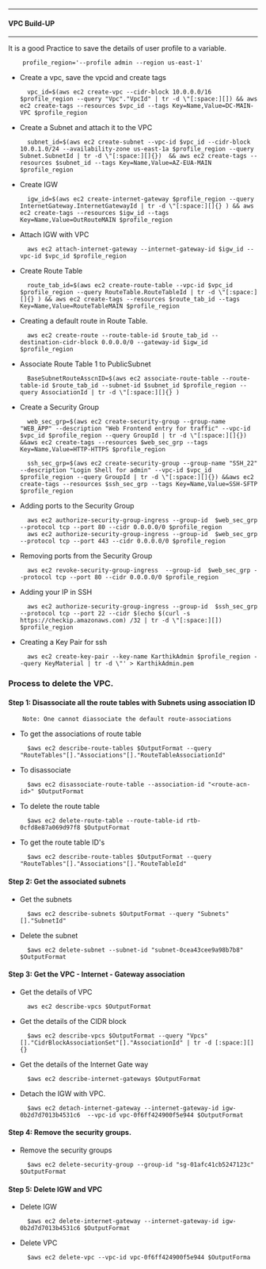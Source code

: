 -----------------
#### VPC Build-UP
-----------------

It is a good Practice to save the details of user profile to a variable.

		profile_region='--profile admin --region us-east-1'

- Create a vpc, save the vpcid and create tags

		vpc_id=$(aws ec2 create-vpc --cidr-block 10.0.0.0/16 $profile_region --query "Vpc"."VpcId" | tr -d \"[:space:][]) && aws ec2 create-tags --resources $vpc_id --tags Key=Name,Value=DC-MAIN-VPC $profile_region

- Create a Subnet and attach it to the VPC

		subnet_id=$(aws ec2 create-subnet --vpc-id $vpc_id --cidr-block 10.0.1.0/24 --availability-zone us-east-1a $profile_region --query Subnet.SubnetId | tr -d \"[:space:][]{})  && aws ec2 create-tags --resources $subnet_id --tags Key=Name,Value=AZ-EUA-MAIN $profile_region

- Create IGW

		igw_id=$(aws ec2 create-internet-gateway $profile_region --query InternetGateway.InternetGatewayId | tr -d \"[:space:][]{} ) && aws ec2 create-tags --resources $igw_id --tags Key=Name,Value=OutRouteMAIN $profile_region

- Attach IGW with VPC

		aws ec2 attach-internet-gateway --internet-gateway-id $igw_id --vpc-id $vpc_id $profile_region

- Create Route Table

		route_tab_id=$(aws ec2 create-route-table --vpc-id $vpc_id $profile_region --query RouteTable.RouteTableId | tr -d \"[:space:][]{} ) && aws ec2 create-tags --resources $route_tab_id --tags Key=Name,Value=RouteTableMAIN $profile_region

- Creating a default route in Route Table.

		aws ec2 create-route --route-table-id $route_tab_id --destination-cidr-block 0.0.0.0/0 --gateway-id $igw_id $profile_region

- Associate Route Table 1 to PublicSubnet 
		
		BaseSubnetRouteAsscnID=$(aws ec2 associate-route-table --route-table-id $route_tab_id --subnet-id $subnet_id $profile_region --query AssociationId | tr -d \"[:space:][]{} )

- Create a Security Group
		
		web_sec_grp=$(aws ec2 create-security-group --group-name "WEB_APP" --description "Web Frontend entry for traffic" --vpc-id $vpc_id $profile_region --query GroupId | tr -d \"[:space:][]{}) &&aws ec2 create-tags --resources $web_sec_grp --tags Key=Name,Value=HTTP-HTTPS $profile_region

		ssh_sec_grp=$(aws ec2 create-security-group --group-name "SSH_22" --description "Login Shell for admin" --vpc-id $vpc_id $profile_region --query GroupId | tr -d \"[:space:][]{}) &&aws ec2 create-tags --resources $ssh_sec_grp --tags Key=Name,Value=SSH-SFTP $profile_region

- Adding ports to the Security Group

		aws ec2 authorize-security-group-ingress --group-id  $web_sec_grp --protocol tcp --port 80 --cidr 0.0.0.0/0 $profile_region
		aws ec2 authorize-security-group-ingress --group-id  $web_sec_grp --protocol tcp --port 443 --cidr 0.0.0.0/0 $profile_region

- Removing ports from the Security Group
		
		aws ec2 revoke-security-group-ingress  --group-id  $web_sec_grp --protocol tcp --port 80 --cidr 0.0.0.0/0 $profile_region

- Adding your IP in SSH
		
		aws ec2 authorize-security-group-ingress --group-id  $ssh_sec_grp --protocol tcp --port 22 --cidr $(echo $(curl -s https://checkip.amazonaws.com) /32 | tr -d \"[:space:][]) $profile_region

- Creating a Key Pair for ssh

		aws ec2 create-key-pair --key-name KarthikAdmin $profile_region --query KeyMaterial | tr -d \"' > KarthikAdmin.pem


### Process to delete the VPC.

#### Step 1: Disassociate all the route tables with Subnets using association ID

		Note: One cannot diassociate the default route-associations

- To get the associations of route table

		$aws ec2 describe-route-tables $OutputFormat --query "RouteTables"[]."Associations"[]."RouteTableAssociationId"

- To disassociate

		$aws ec2 disassociate-route-table --association-id "<route-acn-id>" $OutputFormat

- To delete the route table

		$aws ec2 delete-route-table --route-table-id rtb-0cfd8e87a069d97f8 $OutputFormat

- To get the route table ID's

		$aws ec2 describe-route-tables $OutputFormat --query "RouteTables"[]."Associations"[]."RouteTableId"


#### Step 2: Get the associated subnets

- Get the subnets

		$aws ec2 describe-subnets $OutputFormat --query "Subnets"[]."SubnetId"

- Delete the subnet

		$aws ec2 delete-subnet --subnet-id "subnet-0cea43cee9a98b7b8" $OutputFormat

#### Step 3: Get the VPC - Internet - Gateway association

- Get the details of VPC

		aws ec2 describe-vpcs $OutputFormat 

- Get the details of the CIDR block

		$aws ec2 describe-vpcs $OutputFormat --query "Vpcs"[]."CidrBlockAssociationSet"[]."AssociationId" | tr -d [:space:][]{}

- Get the details of the Internet Gate way

		$aws ec2 describe-internet-gateways $OutputFormat

- Detach the IGW with VPC.

		$aws ec2 detach-internet-gateway --internet-gateway-id igw-0b2d7d7013b4531c6  --vpc-id vpc-0f6ff424900f5e944 $OutputFormat

#### Step 4: Remove the security groups.

- Remove the security groups

		$aws ec2 delete-security-group --group-id "sg-01afc41cb5247123c" $OutputFormat

#### Step 5: Delete IGW and VPC

- Delete IGW

		$aws ec2 delete-internet-gateway --internet-gateway-id igw-0b2d7d7013b4531c6 $OutputFormat

- Delete VPC
		
		$aws ec2 delete-vpc --vpc-id vpc-0f6ff424900f5e944 $OutputForma
